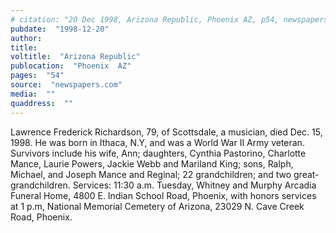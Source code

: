 ```yaml
---
# citation: "20 Dec 1998, Arizona Republic, Phoenix AZ, p54, newspapers.com."
pubdate:  "1998-12-20"
author: 
title: 
voltitle:  "Arizona Republic"
publocation:  "Phoenix  AZ"
pages:  "54"
source:  "newspapers.com"
media:  ""
quaddress:  ""
---
```

Lawrence Frederick Richardson, 79, of Scottsdale, a musician, died Dec. 15, 1998. He was born in Ithaca, N.Y, and was a World War II Army veteran. Survivors include his wife, Ann; daughters, Cynthia Pastorino, Charlotte Mance, Laurie Powers, Jackie Webb and Mariland King; sons, Ralph, Michael, and Joseph Mance and Reginal; 22 grandchildren; and two great-grandchildren. Services: 11:30 a.m. Tuesday, Whitney and Murphy Arcadia Funeral Home, 4800 E. Indian School Road, Phoenix, with honors services at 1 p.m, National Memorial Cemetery of Arizona, 23029 N. Cave Creek Road, Phoenix. 

